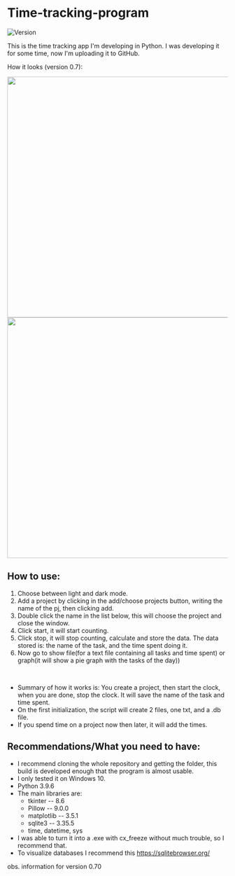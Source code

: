 # Time-tracking-program

![Version](https://img.shields.io/badge/Version-0.7-lightgrey)

This is the time tracking app I'm developing in Python. I was developing it for some time, now I'm uploading it to GitHub.

How it looks (version 0.7):

<img src=https://user-images.githubusercontent.com/95880348/163757358-de6633e9-30bb-4ab4-bc95-20ce9f005c02.PNG width="550">

<img src=https://user-images.githubusercontent.com/95880348/163757415-66d6465e-3c62-4397-b495-c324dfce5899.PNG width="550">


## How to use:
1. Choose between light and dark mode.
2. Add a project by clicking in the add/choose projects button, writing the name of the pj, then clicking add.
3. Double click the name in the list below, this will choose the project and close the window.
4. Click start, it will start counting.
5. Click stop, it will stop counting, calculate and store the data. The data stored is: the name of the task, and the time spent doing it.
6. Now go to show file(for a text file containing all tasks and time spent) or graph(it will show a pie graph with the tasks of the day))

<br />

- Summary of how it works is: You create a project, then start the clock, when you are done, stop the clock. It will save the name of the task and time spent.
- On the first initialization, the script will create 2 files, one txt, and a .db file.
- If you spend time on a project now then later, it will add the times.

## Recommendations/What you need to have:
- I recommend cloning the whole repository and getting the folder, this build is developed enough that the program is almost usable.
- I only tested it on Windows 10.
- Python 3.9.6
- The main libraries are:
  - tkinter -- 8.6
  - Pillow -- 9.0.0
  - matplotlib -- 3.5.1
  - sqlite3 -- 3.35.5
  - time, datetime, sys
- I was able to turn it into a .exe with cx_freeze without much trouble, so I recommend that.
- To visualize databases I recommend this https://sqlitebrowser.org/

obs. information for version 0.70
